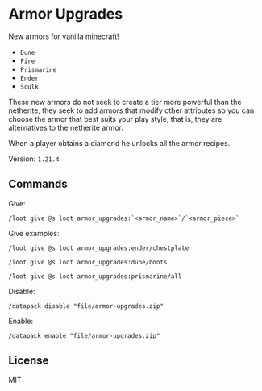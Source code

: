# Armor Upgrades

New armors for vanilla minecraft!

- `Dune`
- `Fire`
- `Prismarine`
- `Ender`
- `Sculk`

These new armors do not seek to create a tier more powerful than the netherite, they seek to add armors that modify other attributes so you can choose the armor that best suits your play style, that is, they are alternatives to the netherite armor.

When a player obtains a diamond he unlocks all the armor recipes.

Version: `1.21.4`

## Commands

Give:

```mcfunction
/loot give @s loot armor_upgrades:`<armor_name>`/`<armor_piece>`
```

Give examples:

```mcfunction
/loot give @s loot armor_upgrades:ender/chestplate

/loot give @s loot armor_upgrades:dune/boots

/loot give @s loot armor_upgrades:prismarine/all
```

Disable:

```mcfunction
/datapack disable "file/armor-upgrades.zip"
```

Enable:

```mcfunction
/datapack enable "file/armor-upgrades.zip"
```

## License

MIT